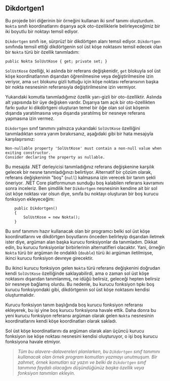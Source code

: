 ﻿## Dikdortgen1
Bu projede biri diğerinin bir örneğini
kullanan iki sınıf tanımı oluşturdum.
`Nokta` sınıfı koordinatlarını dışarıya
açık oto-özelliklerle belirleyeceğimiz
bir iki boyutlu bir noktayı temsil ediyor.

`Dikdortgen` sınıfı ise, sürprüz!
bir dikdörtgen alanı temsil ediyor.
`Dikdortgen` sınıfında temsil ettiği
dikdörtgenin sol üst köşe noktasını
temsil edecek olan bir `Nokta` türü
bir özellik tanımladım:
```
public Nokta SolUstKose { get; private set; }
```

`SolUstKose` özelliği, ki aslında bir referans
değişkenidir, `get` blokuyla sol üst köşe
koordinatlarının dışarıdan öğrenilmesine
veya değiştirilmesine izin veriyor,
ama `set` blokunu gizli tuttuğu için 
köşe noktası referansının başka bir nokta
nesnesinin referansıyla değiştirilmesine
izin vermiyor.

Yukarıdaki komutla tanımladığımız özellik
yarı-gizli bir oto-özelliktir. Aslında
alt yapısında bir üye değişken vardır.
Dışarıya tam açık bir oto-özellikten farkı
şudur ki dikdörtgeni oluşturan temel bir öğe
olan sol üst köşenin dışarıda yaratılmasına
veya dışarıda yaratılmış bir nesneye referans
yapmasına izin vermez.

`Dikdortgen` sınıf tanımını yalnızca
yukarıdaki `SolUstKose` özelliğini
tanımladıktan sonra yarım bırakırsanız,
aşağıdaki gibi bir hata mesajıyla
karşılaşırsınız:
```
Non-nullable property 'SolUstKose' must contain a non-null value when exiting constructor.
Consider declaring the property as nullable.

```
Bu mesajda .NET derleyicisi tanımladığınız
referans değişkenine karşılık gelecek
bir nesne tanımladığınızı belirtiyor.
Alternatif bir çözüm olarak, referans
değişkeninin "boş" (`null`) kalmasına
izin verecek bir tanım şekli öneriyor.
.NET Core platformunun sunduğu
boş kalabilen referans kavramını sonra 
inceleriz. Ben şimdilik her `Dikdortgen`
nesnesinin kendine ait bir sol üst köşe
noktası var olsun diye, sınıfa bu noktayı
oluşturan bir boş kurucu fonksiyon
ekleyeceğim:
```
    public Dikdortgen()
    {
        SolUstKose = new Nokta();
    }
```

Bu sınıf tanımını hazır kullanacak olan
bir programcı belki sol üst köşe
koordinatlarını ve dikdörtgen boyutlarını
önceden belirleyip dışarıdan iletmek ister
diye, argüman alan başka kurucu
fonksiyonlar da tanımladım.
Dikkat edin, bu kurucu fonksiyonlar
birbirlerinin alternatifleri olacaktır.
Yani, örneğin `Nokta` türü bir argüman
ile ondalıklı (`double`) türü
iki argüman iletilmişse,
ikinci kurucu fonksiyon devreye girecektir.

Bu ikinci kurucu fonksiyon gelen 
`Nokta` türü referans değişkenini
doğrudan kendi `SolUstKose` özelliğinde
saklayabilirdi, ama o zaman sol üst köşe
noktasını dışarıdan tanımlanmış,
ne idüğü belirsiz, geleceği hepten belirsiz
bir nesneye bağlamış olurdu.
Bu nedenle, bu kurucu fonksiyon tıpkı
boş kurucu fonksiyondaki gibi,
dikdörtgenin sol üst köşe noktasını
kendisi oluşturmalıdır.

Kurucu fonksiyon tanım başlığında
boş kurucu fonksiyon referansı ekleyerek,
bu işi yine boş kurucu fonksiyona
havale ettik. Daha donra bu yeni
kurucu fonksiyon referansı argüman olarak
gelen `Nokta` nesnesinin koordinatlarını
kendi köşe koordinatları olarak sakladı.

Sol üst köşe koordinatlarını da argüman
olarak alan üçüncü kurucu fonksiyon ise
köşe noktası nesnesini kendisi oluşturuyor,
o işi boş kurucu fonksiyona havale etmiyor.
> *Tüm bu alavere-dalavereleri planlarken,
  bu `Dikdortgen` sınıf tanımını kullanacak
  olan örnek program komutları yazmayı
  unutmuşum. Bir zahmet, örnek komutları
  siz yazın ve belki de `Dikdortgen`
  sınıf tanımına faydalı olacağını
  düşündüğünüz başka özellik veya fonksiyon
  tanımları ekleyin.*